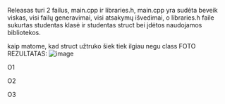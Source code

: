 Releasas turi 2 failus, main.cpp ir libraries.h, main.cpp yra sudėta beveik viskas, visi failų generavimai, visi atsakymų išvedimai, o libraries.h faile sukurtas studentas klasė ir studentas struct bei įdėtos naudojamos bibliotekos.

kaip matome, kad struct užtruko šiek tiek ilgiau negu class
FOTO REZULTATAS:
![image](https://user-images.githubusercontent.com/113584681/205036553-0f9fcbe9-8236-49c8-8f12-a09f21981c91.png)

O1


O2


O3

